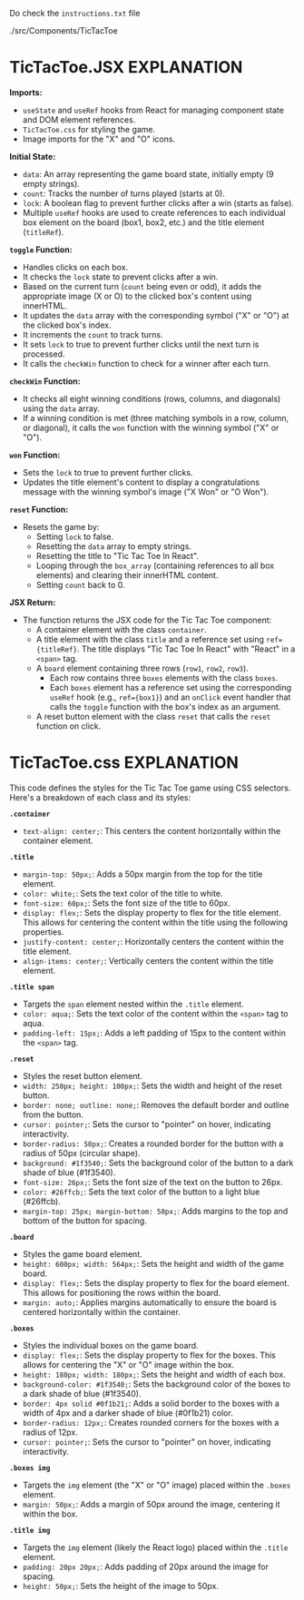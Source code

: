 Do check the `instructions.txt` file 

./src/Components/TicTacToe

# TicTacToe.JSX EXPLANATION

**Imports:**

* `useState` and `useRef` hooks from React for managing component state and DOM element references.
* `TicTacToe.css` for styling the game.
* Image imports for the "X" and "O" icons.

**Initial State:**

* `data`: An array representing the game board state, initially empty (9 empty strings).
* `count`: Tracks the number of turns played (starts at 0).
* `lock`: A boolean flag to prevent further clicks after a win (starts as false).
* Multiple `useRef` hooks are used to create references to each individual box element on the board (box1, box2, etc.) and the title element (`titleRef`).

**`toggle` Function:**

* Handles clicks on each box.
* It checks the `lock` state to prevent clicks after a win.
* Based on the current turn (`count` being even or odd), it adds the appropriate image (X or O) to the clicked box's content using innerHTML.
* It updates the `data` array with the corresponding symbol ("X" or "O") at the clicked box's index.
* It increments the `count` to track turns.
* It sets `lock` to true to prevent further clicks until the next turn is processed.
* It calls the `checkWin` function to check for a winner after each turn.

**`checkWin` Function:**

* It checks all eight winning conditions (rows, columns, and diagonals) using the `data` array.
* If a winning condition is met (three matching symbols in a row, column, or diagonal), it calls the `won` function with the winning symbol ("X" or "O").

**`won` Function:**

* Sets the `lock` to true to prevent further clicks.
* Updates the title element's content to display a congratulations message with the winning symbol's image ("X Won" or "O Won").

**`reset` Function:**

* Resets the game by:
    * Setting `lock` to false.
    * Resetting the `data` array to empty strings.
    * Resetting the title to "Tic Tac Toe In React".
    * Looping through the `box_array` (containing references to all box elements) and clearing their innerHTML content.
    * Setting `count` back to 0.

**JSX Return:**

* The function returns the JSX code for the Tic Tac Toe component:
    * A container element with the class `container`.
    * A title element with the class `title` and a reference set using `ref={titleRef}`. The title displays "Tic Tac Toe In React" with "React" in a `<span>` tag.
    * A `board` element containing three rows (`row1`, `row2`, `row3`).
        * Each row contains three `boxes` elements with the class `boxes`.
        * Each `boxes` element has a reference set using the corresponding `useRef` hook (e.g., `ref={box1}`) and an `onClick` event handler that calls the `toggle` function with the box's index as an argument.
    * A reset button element with the class `reset` that calls the `reset` function on click.

# TicTacToe.css EXPLANATION

This code defines the styles for the Tic Tac Toe game using CSS selectors. Here's a breakdown of each class and its styles:

**`.container`**

* `text-align: center;`: This centers the content horizontally within the container element.

**`.title`**

* `margin-top: 50px;`: Adds a 50px margin from the top for the title element.
* `color: white;`: Sets the text color of the title to white.
* `font-size: 60px;`: Sets the font size of the title to 60px.
* `display: flex;`: Sets the display property to flex for the title element. This allows for centering the content within the title using the following properties.
* `justify-content: center;`: Horizontally centers the content within the title element.
* `align-items: center;`: Vertically centers the content within the title element.

**`.title span`**

* Targets the `span` element nested within the `.title` element.
* `color: aqua;`: Sets the text color of the content within the `<span>` tag to aqua.
* `padding-left: 15px;`: Adds a left padding of 15px to the content within the `<span>` tag.

**`.reset`**

* Styles the reset button element.
* `width: 250px; height: 100px;`: Sets the width and height of the reset button.
* `border: none; outline: none;`: Removes the default border and outline from the button.
* `cursor: pointer;`: Sets the cursor to "pointer" on hover, indicating interactivity.
* `border-radius: 50px;`: Creates a rounded border for the button with a radius of 50px (circular shape).
* `background: #1f3540;`: Sets the background color of the button to a dark shade of blue (#1f3540).
* `font-size: 26px;`: Sets the font size of the text on the button to 26px.
* `color: #26ffcb;`: Sets the text color of the button to a light blue (#26ffcb).
* `margin-top: 25px; margin-bottom: 50px;`: Adds margins to the top and bottom of the button for spacing.

**`.board`**

* Styles the game board element.
* `height: 600px; width: 564px;`: Sets the height and width of the game board.
* `display: flex;`: Sets the display property to flex for the board element. This allows for positioning the rows within the board.
* `margin: auto;`: Applies margins automatically to ensure the board is centered horizontally within the container.

**`.boxes`**

* Styles the individual boxes on the game board.
* `display: flex;`: Sets the display property to flex for the boxes. This allows for centering the "X" or "O" image within the box.
* `height: 180px; width: 180px;`: Sets the height and width of each box.
* `background-color: #1f3540;`: Sets the background color of the boxes to a dark shade of blue (#1f3540).
* `border: 4px solid #0f1b21;`: Adds a solid border to the boxes with a width of 4px and a darker shade of blue (#0f1b21) color.
* `border-radius: 12px;`: Creates rounded corners for the boxes with a radius of 12px.
* `cursor: pointer;`: Sets the cursor to "pointer" on hover, indicating interactivity.

**`.boxes img`**

* Targets the `img` element (the "X" or "O" image) placed within the `.boxes` element.
* `margin: 50px;`: Adds a margin of 50px around the image, centering it within the box.

**`.title img`**

* Targets the `img` element (likely the React logo) placed within the `.title` element.
* `padding: 20px 20px;`: Adds padding of 20px around the image for spacing.
* `height: 50px;`: Sets the height of the image to 50px.

